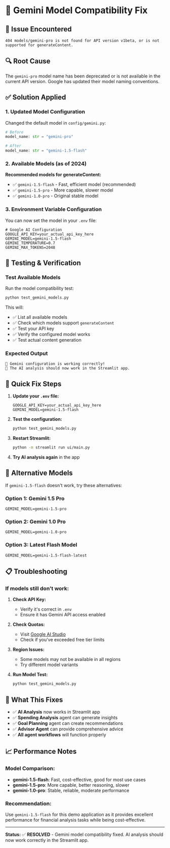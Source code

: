 # 🔧 Gemini Model Compatibility Fix

## 🚨 **Issue Encountered**

```
404 models/gemini-pro is not found for API version v1beta, or is not supported for generateContent.
```

## 🔍 **Root Cause**

The `gemini-pro` model name has been deprecated or is not available in the current API version. Google has updated their model naming conventions.

## ✅ **Solution Applied**

### **1. Updated Model Configuration**

Changed the default model in `config/gemini.py`:

```python
# Before
model_name: str = "gemini-pro"

# After  
model_name: str = "gemini-1.5-flash"
```

### **2. Available Models (as of 2024)**

**Recommended models for generateContent:**
- ✅ `gemini-1.5-flash` - Fast, efficient model (recommended)
- ✅ `gemini-1.5-pro` - More capable, slower model
- ✅ `gemini-1.0-pro` - Original stable model

### **3. Environment Variable Configuration**

You can now set the model in your `.env` file:

```env
# Google AI Configuration
GOOGLE_API_KEY=your_actual_api_key_here
GEMINI_MODEL=gemini-1.5-flash
GEMINI_TEMPERATURE=0.7
GEMINI_MAX_TOKENS=2048
```

## 🧪 **Testing & Verification**

### **Test Available Models**

Run the model compatibility test:

```bash
python test_gemini_models.py
```

This will:
- ✅ List all available models
- ✅ Check which models support `generateContent`
- ✅ Test your API key
- ✅ Verify the configured model works
- ✅ Test actual content generation

### **Expected Output**

```
🎉 Gemini configuration is working correctly!
📱 The AI analysis should now work in the Streamlit app.
```

## 🚀 **Quick Fix Steps**

1. **Update your `.env` file:**
   ```env
   GOOGLE_API_KEY=your_actual_api_key_here
   GEMINI_MODEL=gemini-1.5-flash
   ```

2. **Test the configuration:**
   ```bash
   python test_gemini_models.py
   ```

3. **Restart Streamlit:**
   ```bash
   python -m streamlit run ui/main.py
   ```

4. **Try AI analysis again** in the app

## 🔧 **Alternative Models**

If `gemini-1.5-flash` doesn't work, try these alternatives:

### **Option 1: Gemini 1.5 Pro**
```env
GEMINI_MODEL=gemini-1.5-pro
```

### **Option 2: Gemini 1.0 Pro**  
```env
GEMINI_MODEL=gemini-1.0-pro
```

### **Option 3: Latest Flash Model**
```env
GEMINI_MODEL=gemini-1.5-flash-latest
```

## 📋 **Troubleshooting**

### **If models still don't work:**

1. **Check API Key:**
   - Verify it's correct in `.env`
   - Ensure it has Gemini API access enabled

2. **Check Quotas:**
   - Visit [Google AI Studio](https://aistudio.google.com/)
   - Check if you've exceeded free tier limits

3. **Region Issues:**
   - Some models may not be available in all regions
   - Try different model variants

4. **Run Model Test:**
   ```bash
   python test_gemini_models.py
   ```

## 🎯 **What This Fixes**

- ✅ **AI Analysis** now works in Streamlit app
- ✅ **Spending Analysis** agent can generate insights
- ✅ **Goal Planning** agent can create recommendations  
- ✅ **Advisor Agent** can provide comprehensive advice
- ✅ **All agent workflows** will function properly

## 📈 **Performance Notes**

### **Model Comparison:**
- **gemini-1.5-flash**: Fast, cost-effective, good for most use cases
- **gemini-1.5-pro**: More capable, better reasoning, slower
- **gemini-1.0-pro**: Stable, reliable, moderate performance

### **Recommendation:**
Use `gemini-1.5-flash` for this demo application as it provides excellent performance for financial analysis tasks while being cost-effective.

---

**Status:** ✅ **RESOLVED** - Gemini model compatibility fixed. AI analysis should now work correctly in the Streamlit app.
